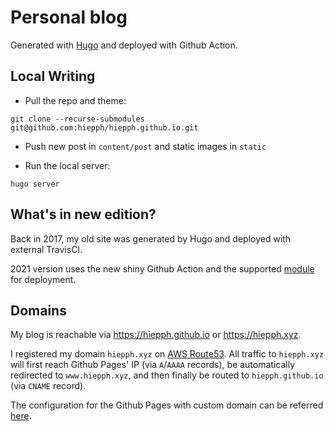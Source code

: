 # Personal blog

Generated with [Hugo](https://gohugo.io/) and deployed with Github Action.


## Local Writing

+ Pull the repo and theme:

```
git clone --recurse-submodules git@github.com:hiepph/hiepph.github.io.git
```

+ Push new post in `content/post` and static images in `static`

+ Run the local server:

```
hugo server
```


## What's in new edition?

Back in 2017, my old site was generated by Hugo and deployed with external TravisCI.

2021 version uses the new shiny Github Action and the supported
[module](https://github.com/peaceiris/actions-hugo) for deployment.


## Domains

My blog is reachable via https://hiepph.github.io or https://hiepph.xyz.

I registered my domain `hiepph.xyz` on [AWS Route53](https://aws.amazon.com/route53/). All traffic to `hiepph.xyz` will first reach Github Pages' IP (via `A`/`AAAA` records), be automatically redirected to `www.hiepph.xyz`, and then finally be routed to `hiepph.github.io` (via `CNAME` record).

The configuration for the Github Pages with custom domain can be referred [here](https://docs.github.com/en/pages/configuring-a-custom-domain-for-your-github-pages-site/managing-a-custom-domain-for-your-github-pages-site).
